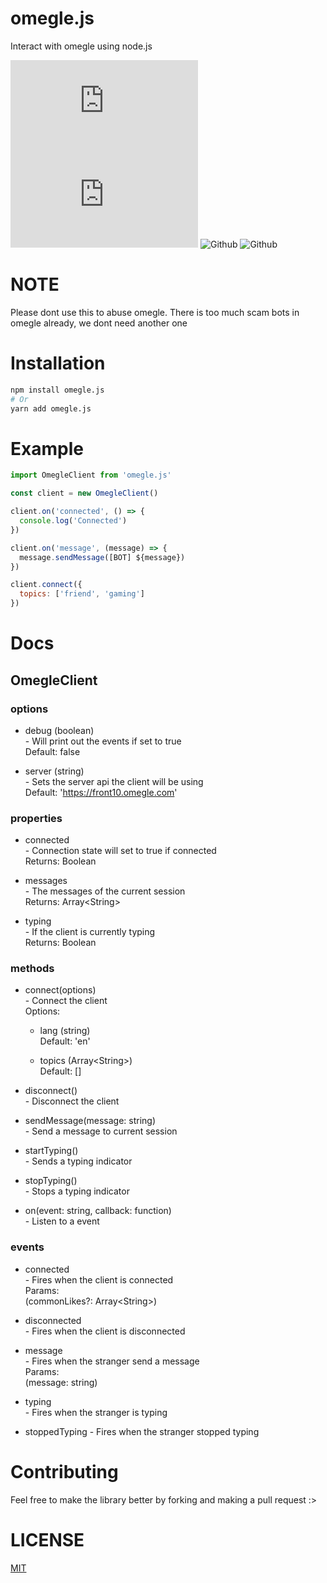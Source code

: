 # omegle.js

Interact with omegle using node.js

![GitHub](https://img.shields.io/github/license/qxb3/omegle.js)
![GitHub package.json version (subfolder of monorepo)](https://img.shields.io/github/package-json/v/qxb3/omegle.js?color=blue&filename=package.json)
![Github](https://img.shields.io/badge/language-javascript-yellow)
![Github](https://img.shields.io/badge/contribution-welcome-red)

# NOTE

Please dont use this to abuse omegle.
There is too much scam bots in omegle already, we dont need another one

# Installation

```bash
npm install omegle.js
# Or
yarn add omegle.js
```

# Example

```js
import OmegleClient from 'omegle.js'

const client = new OmegleClient()

client.on('connected', () => {
  console.log('Connected')
})

client.on('message', (message) => {
  message.sendMessage([BOT] ${message})
})

client.connect({
  topics: ['friend', 'gaming']
})
```

# Docs

## OmegleClient

### options

* debug (boolean) <br>
\- Will print out the events if set to true <br>
Default: false

* server (string) <br>
\- Sets the server api the client will be using <br>
Default: 'https://front10.omegle.com'

### properties

* connected <br>
\- Connection state will set to true if connected <br>
Returns: Boolean

* messages <br>
\- The messages of the current session <br>
Returns: Array&lt;String&gt;

* typing <br>
\- If the client is currently typing <br>
Returns: Boolean

### methods

* connect(options) <br>
\- Connect the client <br>
Options:
  * lang (string) <br>
    Default: 'en'

  * topics (Array&lt;String&gt;) <br>
    Default: []

* disconnect() <br>
\- Disconnect the client

* sendMessage(message: string) <br>
\- Send a message to current session

* startTyping() <br>
\- Sends a typing indicator

* stopTyping() <br>
\- Stops a typing indicator

* on(event: string, callback: function) <br>
\- Listen to a event

### events

* connected <br>
\- Fires when the client is connected <br>
Params: <br>
(commonLikes?: Array&lt;String&gt;)

* disconnected <br>
\- Fires when the client is disconnected <br>

* message <br>
\- Fires when the stranger send a message <br>
Params: <br>
(message: string)

* typing <br>
\- Fires when the stranger is typing

* stoppedTyping
\- Fires when the stranger stopped typing

# Contributing

Feel free to make the library better by forking and making a pull request :>

# LICENSE

[MIT](https://github.com/qxb3/omegle.js/blob/main/LICENSE)
